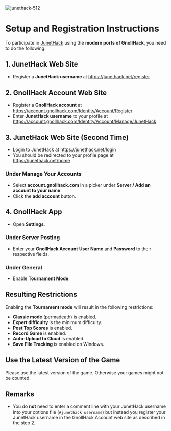 ![junethack-512](https://github.com/hyvanmielenpelit/GnollHack/assets/16661034/5fba0101-7944-4159-be74-50bca816501e)

# Setup and Registration Instructions

To participate in [JunetHack](https://junethack.net/) using the **modern ports of GnollHack**, you need to do the following:

## 1. JunetHack Web Site
- Register a **JunetHack username** at https://junethack.net/register

## 2. GnollHack Account Web Site
- Register a **GnollHack account** at https://account.gnollhack.com/Identity/Account/Register
- Enter **JunetHack username** to your profile at https://account.gnollhack.com/Identity/Account/Manage/JunetHack

## 3. JunetHack Web Site (Second Time)
- Login to JunetHack at https://junethack.net/login
- You should be redirected to your profile page at https://junethack.net/home

### Under Manage Your Accounts
- Select **account.gnollhack.com** in a picker under **Server / Add an account to your name**.
- Click the **add account** button.

## 4. GnollHack App
- Open **Settings**.

### Under Server Posting
- Enter your **GnollHack Account** **User Name** and **Password** to their respective fields.

### Under General
- Enable **Tournament Mode**.

## Resulting Restrictions

Enabling the **Tournament mode** will result in the following restrictions:
- **Classic mode** (permadeath) is enabled.
- **Expert difficulty** is the minimum difficulty.
- **Post Top Scores** is enabled.
- **Record Game** is enabled.
- **Auto-Upload to Cloud** is enabled.
- **Save File Tracking** is enabled on Windows.

## Use the Latest Version of the Game

Please use the latest version of the game. Otherwise your games might not be counted.

## Remarks
- You do **not** need to enter a comment line with your JunetHack username into your options file (`#junethack username`) but instead you register your JunetHack username in the GnollHack Account web site as described in the step 2. 
